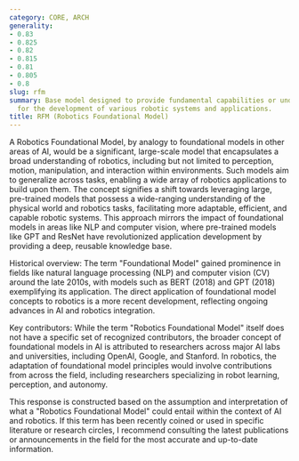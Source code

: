 ```yaml
---
category: CORE, ARCH
generality:
- 0.83
- 0.825
- 0.82
- 0.815
- 0.81
- 0.805
- 0.8
slug: rfm
summary: Base model designed to provide fundamental capabilities or understanding
  for the development of various robotic systems and applications.
title: RFM (Robotics Foundational Model)
---
```


A Robotics Foundational Model, by analogy to foundational models in other areas of AI, would be a significant, large-scale model that encapsulates a broad understanding of robotics, including but not limited to perception, motion, manipulation, and interaction within environments. Such models aim to generalize across tasks, enabling a wide array of robotics applications to build upon them. The concept signifies a shift towards leveraging large, pre-trained models that possess a wide-ranging understanding of the physical world and robotics tasks, facilitating more adaptable, efficient, and capable robotic systems. This approach mirrors the impact of foundational models in areas like NLP and computer vision, where pre-trained models like GPT and ResNet have revolutionized application development by providing a deep, reusable knowledge base.

Historical overview: The term "Foundational Model" gained prominence in fields like natural language processing (NLP) and computer vision (CV) around the late 2010s, with models such as BERT (2018) and GPT (2018) exemplifying its application. The direct application of foundational model concepts to robotics is a more recent development, reflecting ongoing advances in AI and robotics integration.

Key contributors: While the term "Robotics Foundational Model" itself does not have a specific set of recognized contributors, the broader concept of foundational models in AI is attributed to researchers across major AI labs and universities, including OpenAI, Google, and Stanford. In robotics, the adaptation of foundational model principles would involve contributions from across the field, including researchers specializing in robot learning, perception, and autonomy.

This response is constructed based on the assumption and interpretation of what a "Robotics Foundational Model" could entail within the context of AI and robotics. If this term has been recently coined or used in specific literature or research circles, I recommend consulting the latest publications or announcements in the field for the most accurate and up-to-date information.